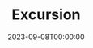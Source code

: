 ---
title: Excursion
date: 2023-09-08T00:00:00
opening_date: 1939-05-02
closing_date: 1939-05-05
layout: productions
playbill:
Theatre: Theatre Jacksonville
Venue: Little Theatre
cast:
- Aikens: Raymond C. Winstead
- Candy Boy: Herbert Swisher
- Daisy: Mrs. Roy Meischner
- Eileen: Barbara Mason
- Gilchrist: Vincent Bisno
- Jonathan Rich: Ralph W. Cooper, Jr.
- Lee: Mildred Gay
- Linton: Forney Stafford
- Lollie: Emily Morganstern
- Mac Coleman: Forney Stafford
- Magoon: Lawrence Case
- Martha: Frances Carden
- Matson: Paul Kruse
- Mike: David Hall
- Miss Dowdie: Elsie Austin
- Mr. Boomer: Everett Dwight
- Mr. Fitchel: Fred Bucky, Jr.
- Mrs. Boomer: Patty Coleman
- Mrs. Fitchel: Emma Sue Mcleod
- Mrs. Geasling: Mrs. H.E. Etter
- Mrs. Winch: Mary Noel Preston
- Obadiah Rich: Isaac Peiser
- Pat Sloan: Clifford Rogero
- Pauline Winch: Joan Preston
- Pop: P.G. Camp
- Richard: Burton Webster, Jr.
- Stevens: William Pearce
- Tessie: Edith Berman
- The Little Boomer: Betty Mason
- Tony: Bill Brenner
- Woods: Kenneth Godschalk
crew:
- Director: Huron L. Blyden
- Lighting and Sound Effects:
  - Alex Pillsbury
  - Earl DeFlorin
  - Roy Hill
- Make-up: Mrs. Everett Dwight
- Make-up Assistant:
  - Emma Sue Zink
  - Hall Harris
  - William Pearce
- Props:
  - Mary Noel Preston
  - William Pearce
- Staging: P.G. Camp
- Staging Assistant:
  - Vincent Bisno
  - William Pearce
---